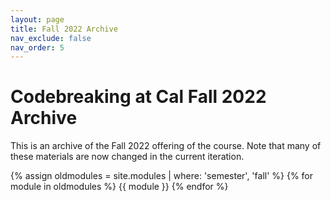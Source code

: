 ```yaml
---
layout: page
title: Fall 2022 Archive
nav_exclude: false
nav_order: 5
---
```


# Codebreaking at Cal Fall 2022 Archive

This is an archive of the Fall 2022 offering of the course. Note that many of these materials are now changed in the current iteration.

{% assign oldmodules = site.modules | where: 'semester', 'fall' %}
{% for module in oldmodules %}
{{ module }}
{% endfor %}
